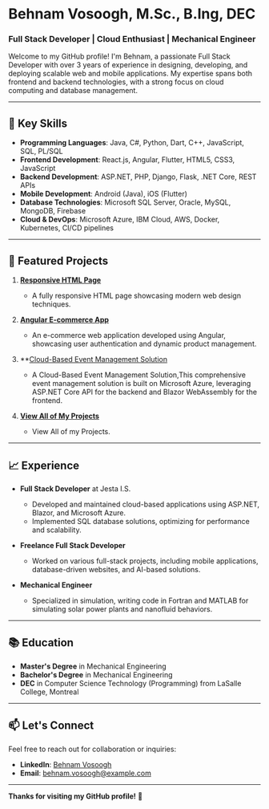# Behnam Vosoogh, M.Sc., B.Ing, DEC
### Full Stack Developer | Cloud Enthusiast | Mechanical Engineer

Welcome to my GitHub profile! I'm Behnam, a passionate Full Stack Developer with over 3 years of experience in designing, developing, and deploying scalable web and mobile applications. My expertise spans both frontend and backend technologies, with a strong focus on cloud computing and database management.

---

## 🌟 Key Skills
- **Programming Languages**: Java, C#, Python, Dart, C++, JavaScript, SQL, PL/SQL
- **Frontend Development**: React.js, Angular, Flutter, HTML5, CSS3, JavaScript
- **Backend Development**: ASP.NET, PHP, Django, Flask, .NET Core, REST APIs
- **Mobile Development**: Android (Java), iOS (Flutter)
- **Database Technologies**: Microsoft SQL Server, Oracle, MySQL, MongoDB, Firebase
- **Cloud & DevOps**: Microsoft Azure, IBM Cloud, AWS, Docker, Kubernetes, CI/CD pipelines

---

## 📂 Featured Projects
1. **[Responsive HTML Page](https://github.com/Behnam-Vosoogh/Responsive_HTML_Page)**
   - A fully responsive HTML page showcasing modern web design techniques.

2. **[Angular E-commerce App](https://github.com/Behnam-Vosoogh/Angular_Ecommerce_Project)**
   - An e-commerce web application developed using Angular, showcasing user authentication and dynamic product management.

3. **[Cloud-Based Event Management Solution](https://github.com/Behnam-Vosoogh?tab=repositories)
   - A Cloud-Based Event Management Solution,This comprehensive event management solution is built on Microsoft Azure, leveraging ASP.NET      Core API for the backend and Blazor WebAssembly for the frontend.

4. **[View All of My Projects](https://github.com/Behnam-Vosoogh?tab=repositories)**
   - View All of my Projects.
---

## 📈 Experience
- **Full Stack Developer** at Jesta I.S.
   - Developed and maintained cloud-based applications using ASP.NET, Blazor, and Microsoft Azure.
   - Implemented SQL database solutions, optimizing for performance and scalability.
   
- **Freelance Full Stack Developer**
   - Worked on various full-stack projects, including mobile applications, database-driven websites, and AI-based solutions.
   
- **Mechanical Engineer**
   - Specialized in simulation, writing code in Fortran and MATLAB for simulating solar power plants and nanofluid behaviors.

---

## 📚 Education
- **Master's Degree** in Mechanical Engineering
- **Bachelor's Degree** in Mechanical Engineering
- **DEC** in Computer Science Technology (Programming) from LaSalle College, Montreal

---

## 📫 Let's Connect
Feel free to reach out for collaboration or inquiries:

- **LinkedIn**: [Behnam Vosoogh](https://www.linkedin.com/in/behnam-vosoogh)
- **Email**: [behnam.vosoogh@example.com](mailto:behnam.vosoogh@outlook.com)

---

**Thanks for visiting my GitHub profile!** 🚀
